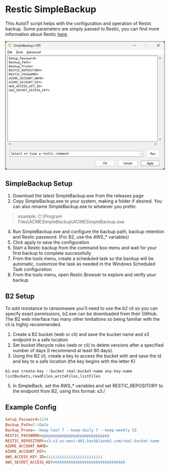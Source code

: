 # Restic SimpleBackup
This AutoIT script helps with the configuration and operation of Restic backup. Some parameters are simply passed to Restic, you can find more information about Restic [here](https://restic.readthedocs.io/en/stable/).

<p align="center">
  <img src="https://github.com/jmclaren7/restic-simple-backup/blob/main/extra/main-window.jpg?raw=true">
</p>

## SimpleBackup Setup
1. Download the latest SimpleBackup.exe from the releases page
2. Copy SimpleBackup.exe to your system, making a folder if desired. You can also rename SimpleBackup.exe to whatever you prefer.
> example: C:\Program Files\ACMESimpleBackup\ACMESimpleBackup.exe
4. Run SimpleBackup.exe and configure the backup path, backup retention and Restic password. (For B2, use the AWS_* variables)
5. Click apply to save the configuration
6. Start a Restic backup from the command box menu and wait for your first backup to complete successfully
7. From the tools menu, create a scheduled task so the backup will be automatic, customize the task as needed in the Windows Scheduled Task configuration
8. From the tools menu, open Restic Browser to explore and verify your backup


## B2 Setup
To add resistance to ransomware you'll need to use the b2 cli so you can specify exact permissions, b2.exe can be downloaded from their GitHub. The B2 web interface has many other limitations so being familiar with the cli is highly recommended.

1. Create a B2 bucket (web or cli) and save the bucket name and s3 endpoint in a safe location
2. Set bucket lifecycle rules (web or cli) to delete versions after a specified number of days (I recommend at least 90 days).
3. Using the B2 cli, create a key to access the bucket with and save the id and key to a safe location (the key begins with the letter K)
```shell
b2.exe create-key --bucket real-bucket-name any-key-name listBuckets,readFiles,writeFiles,listFiles
```
5. In SimpleBack, set the AWS_* variables and set RESTIC_REPOSITORY to the endpoint from B2, using this format: s3:<end-point>/<bucket-name>



## Example Config
```ini
Setup_Password=1234
Backup_Path=C:\Data
Backup_Prune=--keep-last 7 --keep-daily 7 --keep-weekly 52
RESTIC_PASSWORD=pppppppppppppppppppppppppppppp
RESTIC_REPOSITORY=s3:s3.us-west-001.backblazeb2.com/real-bucket-name
AZURE_ACCOUNT_NAME=
AZURE_ACCOUNT_KEY=
AWS_ACCESS_KEY_ID=iiiiiiiiiiiiiiiiiiiiiiiii
AWS_SECRET_ACCESS_KEY=kkkkkkkkkkkkkkkkkkkkkkkkkkkkkkk
```
